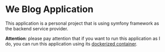 # We Blog Application

This application is a personal project that is using symfony 
framework as the backend service provider. 

**Attention**: please pay attention that if you want to run this application as I
do, you can run this application using its
[dockerized container](https://gitlab.com/adnanahmady/we-blog-container).
